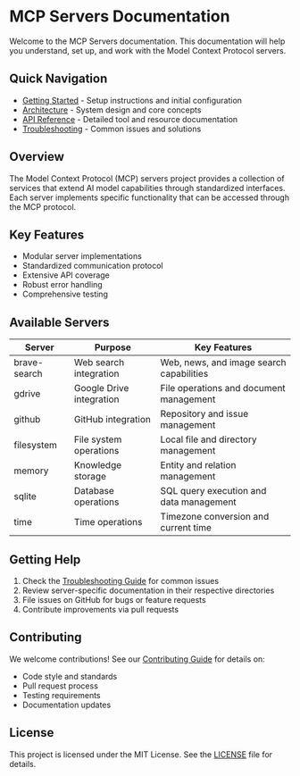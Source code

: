 # MCP Servers Documentation

Welcome to the MCP Servers documentation. This documentation will help you understand, set up, and work with the Model Context Protocol servers.

## Quick Navigation

- [Getting Started](getting-started.md) - Setup instructions and initial configuration
- [Architecture](architecture.md) - System design and core concepts
- [API Reference](api-reference.md) - Detailed tool and resource documentation
- [Troubleshooting](troubleshooting.md) - Common issues and solutions

## Overview

The Model Context Protocol (MCP) servers project provides a collection of services that extend AI model capabilities through standardized interfaces. Each server implements specific functionality that can be accessed through the MCP protocol.

## Key Features

- Modular server implementations
- Standardized communication protocol
- Extensive API coverage
- Robust error handling
- Comprehensive testing

## Available Servers

| Server | Purpose | Key Features |
|--------|---------|--------------|
| brave-search | Web search integration | Web, news, and image search capabilities |
| gdrive | Google Drive integration | File operations and document management |
| github | GitHub integration | Repository and issue management |
| filesystem | File system operations | Local file and directory management |
| memory | Knowledge storage | Entity and relation management |
| sqlite | Database operations | SQL query execution and data management |
| time | Time operations | Timezone conversion and current time |

## Getting Help

1. Check the [Troubleshooting Guide](troubleshooting.md) for common issues
2. Review server-specific documentation in their respective directories
3. File issues on GitHub for bugs or feature requests
4. Contribute improvements via pull requests

## Contributing

We welcome contributions! See our [Contributing Guide](../CONTRIBUTING.md) for details on:

- Code style and standards
- Pull request process
- Testing requirements
- Documentation updates

## License

This project is licensed under the MIT License. See the [LICENSE](../LICENSE) file for details.